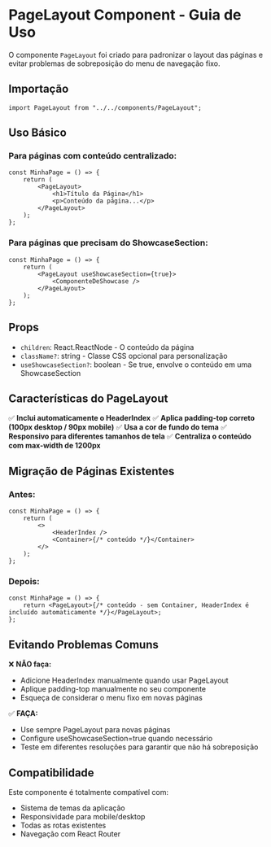 # PageLayout Component - Guia de Uso

O componente `PageLayout` foi criado para padronizar o layout das páginas e evitar problemas de sobreposição do menu de navegação fixo.

## Importação

```tsx
import PageLayout from "../../components/PageLayout";
```

## Uso Básico

### Para páginas com conteúdo centralizado:

```tsx
const MinhaPage = () => {
	return (
		<PageLayout>
			<h1>Título da Página</h1>
			<p>Conteúdo da página...</p>
		</PageLayout>
	);
};
```

### Para páginas que precisam do ShowcaseSection:

```tsx
const MinhaPage = () => {
	return (
		<PageLayout useShowcaseSection={true}>
			<ComponenteDeShowcase />
		</PageLayout>
	);
};
```

## Props

-   `children`: React.ReactNode - O conteúdo da página
-   `className?`: string - Classe CSS opcional para personalização
-   `useShowcaseSection?`: boolean - Se true, envolve o conteúdo em uma ShowcaseSection

## Características do PageLayout

✅ **Inclui automaticamente o HeaderIndex**
✅ **Aplica padding-top correto (100px desktop / 90px mobile)**
✅ **Usa a cor de fundo do tema**
✅ **Responsivo para diferentes tamanhos de tela**
✅ **Centraliza o conteúdo com max-width de 1200px**

## Migração de Páginas Existentes

### Antes:

```tsx
const MinhaPage = () => {
	return (
		<>
			<HeaderIndex />
			<Container>{/* conteúdo */}</Container>
		</>
	);
};
```

### Depois:

```tsx
const MinhaPage = () => {
	return <PageLayout>{/* conteúdo - sem Container, HeaderIndex é incluído automaticamente */}</PageLayout>;
};
```

## Evitando Problemas Comuns

❌ **NÃO faça:**

-   Adicione HeaderIndex manualmente quando usar PageLayout
-   Aplique padding-top manualmente no seu componente
-   Esqueça de considerar o menu fixo em novas páginas

✅ **FAÇA:**

-   Use sempre PageLayout para novas páginas
-   Configure useShowcaseSection=true quando necessário
-   Teste em diferentes resoluções para garantir que não há sobreposição

## Compatibilidade

Este componente é totalmente compatível com:

-   Sistema de temas da aplicação
-   Responsividade para mobile/desktop
-   Todas as rotas existentes
-   Navegação com React Router
